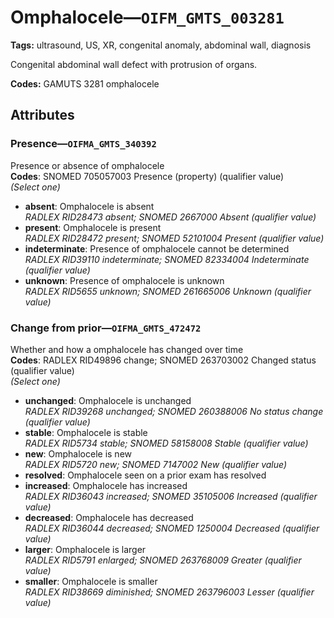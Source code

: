 # Omphalocele—`OIFM_GMTS_003281`

**Tags:** ultrasound, US, XR, congenital anomaly, abdominal wall, diagnosis

Congenital abdominal wall defect with protrusion of organs.

**Codes:** GAMUTS 3281 omphalocele

## Attributes

### Presence—`OIFMA_GMTS_340392`

Presence or absence of omphalocele  
**Codes**: SNOMED 705057003 Presence (property) (qualifier value)  
*(Select one)*

- **absent**: Omphalocele is absent  
_RADLEX RID28473 absent; SNOMED 2667000 Absent (qualifier value)_
- **present**: Omphalocele is present  
_RADLEX RID28472 present; SNOMED 52101004 Present (qualifier value)_
- **indeterminate**: Presence of omphalocele cannot be determined  
_RADLEX RID39110 indeterminate; SNOMED 82334004 Indeterminate (qualifier value)_
- **unknown**: Presence of omphalocele is unknown  
_RADLEX RID5655 unknown; SNOMED 261665006 Unknown (qualifier value)_

### Change from prior—`OIFMA_GMTS_472472`

Whether and how a omphalocele has changed over time  
**Codes**: RADLEX RID49896 change; SNOMED 263703002 Changed status (qualifier value)  
*(Select one)*

- **unchanged**: Omphalocele is unchanged  
_RADLEX RID39268 unchanged; SNOMED 260388006 No status change (qualifier value)_
- **stable**: Omphalocele is stable  
_RADLEX RID5734 stable; SNOMED 58158008 Stable (qualifier value)_
- **new**: Omphalocele is new  
_RADLEX RID5720 new; SNOMED 7147002 New (qualifier value)_
- **resolved**: Omphalocele seen on a prior exam has resolved  
- **increased**: Omphalocele has increased  
_RADLEX RID36043 increased; SNOMED 35105006 Increased (qualifier value)_
- **decreased**: Omphalocele has decreased  
_RADLEX RID36044 decreased; SNOMED 1250004 Decreased (qualifier value)_
- **larger**: Omphalocele is larger  
_RADLEX RID5791 enlarged; SNOMED 263768009 Greater (qualifier value)_
- **smaller**: Omphalocele is smaller  
_RADLEX RID38669 diminished; SNOMED 263796003 Lesser (qualifier value)_